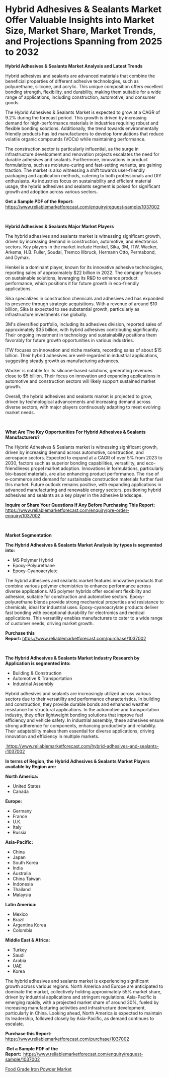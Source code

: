 <p><h1>Hybrid Adhesives & Sealants Market Offer Valuable Insights into Market Size, Market Share, Market Trends, and Projections Spanning from 2025 to 2032</h1></p><p><strong>Hybrid Adhesives & Sealants Market Analysis and Latest Trends</strong></p>
<p><p>Hybrid adhesives and sealants are advanced materials that combine the beneficial properties of different adhesive technologies, such as polyurethane, silicone, and acrylic. This unique composition offers excellent bonding strength, flexibility, and durability, making them suitable for a wide range of applications, including construction, automotive, and consumer goods.</p><p>The Hybrid Adhesives & Sealants Market is expected to grow at a CAGR of 9.2% during the forecast period. This growth is driven by increasing demand for high-performance materials in industries requiring robust and flexible bonding solutions. Additionally, the trend towards environmentally friendly products has led manufacturers to develop formulations that reduce volatile organic compounds (VOCs) while maintaining performance. </p><p>The construction sector is particularly influential, as the surge in infrastructure development and renovation projects escalates the need for durable adhesives and sealants. Furthermore, innovations in product formulations, such as moisture-curing and fast-setting variants, are gaining traction. The market is also witnessing a shift towards user-friendly packaging and application methods, catering to both professionals and DIY enthusiasts. As industries focus on sustainability and efficient material usage, the hybrid adhesives and sealants segment is poised for significant growth and adoption across various sectors.</p></p>
<p><strong>Get a Sample PDF of the Report:&nbsp;</strong> <a href="https://www.reliablemarketforecast.com/enquiry/request-sample/1037002?utm_campaign=2736&utm_medium=2&utm_source=Github&utm_content=ia&utm_term=21032025&utm_id=hybrid-adhesives-sealants">https://www.reliablemarketforecast.com/enquiry/request-sample/1037002</a></p>
<p>&nbsp;</p>
<p><strong>Hybrid Adhesives & Sealants Major Market Players</strong></p>
<p><p>The hybrid adhesives and sealants market is witnessing significant growth, driven by increasing demand in construction, automotive, and electronics sectors. Key players in the market include Henkel, Sika, 3M, ITW, Wacker, Arkema, H.B. Fuller, Soudal, Tremco Illbruck, Hermann Otto, Permabond, and Dymax.</p><p>Henkel is a dominant player, known for its innovative adhesive technologies, reporting sales of approximately $22 billion in 2022. The company focuses on sustainable solutions, leveraging its R&D to enhance product performance, which positions it for future growth in eco-friendly applications.</p><p>Sika specializes in construction chemicals and adhesives and has expanded its presence through strategic acquisitions. With a revenue of around $10 billion, Sika is expected to see substantial growth, particularly as infrastructure investments rise globally.</p><p>3M's diversified portfolio, including its adhesives division, reported sales of approximately $35 billion, with hybrid adhesives contributing significantly. Their ongoing investment in technology and sustainability positions them favorably for future growth opportunities in various industries.</p><p>ITW focuses on innovation and niche markets, recording sales of about $15 billion. Their hybrid adhesives are well-regarded in industrial applications, suggesting steady growth as manufacturing advances.</p><p>Wacker is notable for its silicone-based solutions, generating revenues close to $5 billion. Their focus on innovation and expanding applications in automotive and construction sectors will likely support sustained market growth.</p><p>Overall, the hybrid adhesives and sealants market is projected to grow, driven by technological advancements and increasing demand across diverse sectors, with major players continuously adapting to meet evolving market needs.</p></p>
<p>&nbsp;</p>
<p><strong>What Are The Key Opportunities For Hybrid Adhesives & Sealants Manufacturers?</strong></p>
<p><p>The Hybrid Adhesives & Sealants market is witnessing significant growth, driven by increasing demand across automotive, construction, and aerospace sectors. Expected to expand at a CAGR of over 5% from 2023 to 2030, factors such as superior bonding capabilities, versatility, and eco-friendliness propel market adoption. Innovations in formulations, particularly bio-based materials, are also enhancing product performance. The rise of e-commerce and demand for sustainable construction materials further fuel this market. Future outlook remains positive, with expanding applications in advanced manufacturing and renewable energy sectors, positioning hybrid adhesives and sealants as a key player in the adhesive landscape.</p></p>
<p><strong>Inquire or Share Your Questions If Any Before Purchasing This Report:</strong> <a href="https://www.reliablemarketforecast.com/enquiry/pre-order-enquiry/1037002?utm_campaign=2736&utm_medium=2&utm_source=Github&utm_content=ia&utm_term=21032025&utm_id=hybrid-adhesives-sealants">https://www.reliablemarketforecast.com/enquiry/pre-order-enquiry/1037002</a></p>
<p>&nbsp;</p>
<p><strong>Market Segmentation</strong></p>
<p><strong>The Hybrid Adhesives & Sealants Market Analysis by types is segmented into:</strong></p>
<p><ul><li>MS Polymer Hybrid</li><li>Epoxy-Polyurethane</li><li>Epoxy-Cyanoacrylate</li></ul></p>
<p><p>The hybrid adhesives and sealants market features innovative products that combine various polymer chemistries to enhance performance across diverse applications. MS polymer hybrids offer excellent flexibility and adhesion, suitable for construction and automotive sectors. Epoxy-polyurethane blends provide strong mechanical properties and resistance to chemicals, ideal for industrial uses. Epoxy-cyanoacrylate products deliver fast bonding with exceptional durability for electronics and medical applications. This versatility enables manufacturers to cater to a wide range of customer needs, driving market growth.</p></p>
<p><strong>Purchase this Report:&nbsp;</strong><a href="https://www.reliablemarketforecast.com/purchase/1037002?utm_campaign=2736&utm_medium=2&utm_source=Github&utm_content=ia&utm_term=21032025&utm_id=hybrid-adhesives-sealants">https://www.reliablemarketforecast.com/purchase/1037002</a></p>
<p>&nbsp;</p>
<p><strong>The Hybrid Adhesives & Sealants Market Industry Research by Application is segmented into:</strong></p>
<p><ul><li>Building & Construction</li><li>Automotive & Transportation</li><li>Industrial Assembly</li></ul></p>
<p><p>Hybrid adhesives and sealants are increasingly utilized across various sectors due to their versatility and performance characteristics. In building and construction, they provide durable bonds and enhanced weather resistance for structural applications. In the automotive and transportation industry, they offer lightweight bonding solutions that improve fuel efficiency and vehicle safety. In industrial assembly, these adhesives ensure strong adherence for components, enhancing productivity and reliability. Their adaptability makes them essential for diverse applications, driving innovation and efficiency in multiple markets.</p></p>
<p><a href="https://www.reliablemarketforecast.com/hybrid-adhesives-and-sealants-r1037002?utm_campaign=2736&utm_medium=2&utm_source=Github&utm_content=ia&utm_term=21032025&utm_id=hybrid-adhesives-sealants">&nbsp;https://www.reliablemarketforecast.com/hybrid-adhesives-and-sealants-r1037002</a></p>
<p><strong>In terms of Region, the Hybrid Adhesives & Sealants Market Players available by Region are:</strong></p>
<p>
    <p> <strong> North America: </strong>
        <ul>
            <li>United States</li>
            <li>Canada</li>
        </ul>
        </p> 
    <p> <strong> Europe: </strong>
        <ul>
            <li>Germany</li>
            <li>France</li>
            <li>U.K.</li>
            <li>Italy</li>
            <li>Russia</li>
        </ul>
        </p> 
    <p> <strong> Asia-Pacific: </strong>
        <ul>
            <li>China</li>
            <li>Japan</li>
            <li>South Korea</li>
            <li>India</li>
            <li>Australia</li>
            <li>China Taiwan</li>
            <li>Indonesia</li>
            <li>Thailand</li>
            <li>Malaysia</li>
        </ul>
        </p> 
    <p> <strong> Latin America: </strong>
        <ul>
            <li>Mexico</li>
            <li>Brazil</li>
            <li>Argentina Korea</li>
            <li>Colombia</li>
        </ul>
        </p> 
    <p> <strong> Middle East & Africa: </strong>
        <ul>
            <li>Turkey</li>
            <li>Saudi</li>
            <li>Arabia</li>
            <li>UAE</li>
            <li>Korea</li>
        </ul>
    </p>
    </p>
<p><p>The hybrid adhesives and sealants market is experiencing significant growth across various regions. North America and Europe are anticipated to dominate the market, collectively holding approximately 55% market share, driven by industrial applications and stringent regulations. Asia-Pacific is emerging rapidly, with a projected market share of around 30%, fueled by increasing manufacturing activities and infrastructure development, particularly in China. Looking ahead, North America is expected to maintain its leadership, followed closely by Asia-Pacific, as demand continues to escalate.</p></p>
<p><strong>Purchase this Report: </strong><a href="https://www.reliablemarketforecast.com/purchase/1037002?utm_campaign=2736&utm_medium=2&utm_source=Github&utm_content=ia&utm_term=21032025&utm_id=hybrid-adhesives-sealants">https://www.reliablemarketforecast.com/purchase/1037002</a></p>
<p>&nbsp;<strong>Get a Sample PDF of the Report:&nbsp;&nbsp;</strong><a href="https://www.reliablemarketforecast.com/enquiry/request-sample/1037002?utm_campaign=2736&utm_medium=2&utm_source=Github&utm_content=ia&utm_term=21032025&utm_id=hybrid-adhesives-sealants">https://www.reliablemarketforecast.com/enquiry/request-sample/1037002</a></p>
<p><strong></strong></p>
<p><p><a href="https://github.com/elitasvimal/Market-Research-Report-List-1/blob/main/food-grade-iron-powder-market.md?utm_campaign=2736&utm_medium=2&utm_source=Github&utm_content=ia&utm_term=21032025&utm_id=hybrid-adhesives-sealants">Food Grade Iron Powder Market</a></p></p>